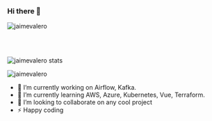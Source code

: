 ### Hi there 👋

<p align="left"> <img src="https://komarev.com/ghpvc/?username=jaimevalero&label=Profile%20views&color=0e75b6&style=flat" alt="jaimevalero" /> </p>

<br/>
<br/>

<p align="left"> 
<img src="https://github-readme-stats.vercel.app/api?username=jaimevalero&count_private=true" alt="jaimevalero stats" /> 
</p>


<p align="left"> 
  <img src="https://github-profile-trophy.vercel.app/?username=jaimevalero" alt="jaimevalero" /></a>
</p>




- 🔭 I’m currently working on Airflow, Kafka.
- 🌱 I’m currently learning AWS, Azure, Kubernetes, Vue, Terraform.
- 👯 I’m looking to collaborate on any cool project
- ⚡ Happy coding
